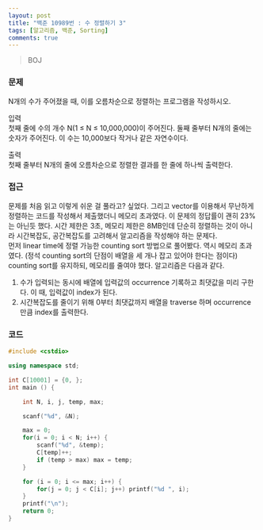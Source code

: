 ```yaml
---
layout: post
title: "백준 10989번 : 수 정렬하기 3"
tags: [알고리즘, 백준, Sorting]
comments: true
---
```


> BOJ  

### 문제  
N개의 수가 주어졌을 때, 이를 오름차순으로 정렬하는 프로그램을 작성하시오.  

입력  
첫째 줄에 수의 개수 N(1 ≤ N ≤ 10,000,000)이 주어진다. 둘째 줄부터 N개의 줄에는 숫자가 주어진다. 이 수는 10,000보다 작거나 같은 자연수이다.  

출력  
첫째 줄부터 N개의 줄에 오름차순으로 정렬한 결과를 한 줄에 하나씩 출력한다.  

### 접근  
문제를 처음 읽고 이렇게 쉬운 걸 풀라고? 싶었다. 그리고 vector를 이용해서 무난하게 정렬하는 코드를 작성해서 제출했더니 메모리 초과였다. 이 문제의 정답률이 괜히 23%는 아닌듯 했다. 시간 제한은 3초, 메모리 제한은 8MB인데 단순히 정렬하는 것이 아니라 시간복잡도, 공간복잡도를 고려해서 알고리즘을 작성해야 하는 문제다.  
먼저 linear time에 정렬 가능한 counting sort 방법으로 풀어봤다. 역시 메모리 초과였다. (정석 counting sort의 단점이 배열을 세 개나 잡고 있어야 한다는 점이다) counting sort를 유지하되, 메모리를 줄여야 했다. 알고리즘은 다음과 같다.  

1. 수가 입력되는 동시에 배열에 입력값의 occurrence 기록하고 최댓값을 미리 구한다. 이 때, 입력값이 index가 된다.  
2. 시간복잡도를 줄이기 위해 0부터 최댓값까지 배열을 traverse 하며 occurrence 만큼 index를 출력한다.  

### 코드  
~~~c++
#include <cstdio>

using namespace std;

int C[10001] = {0, };
int main () {

    int N, i, j, temp, max;

    scanf("%d", &N);

    max = 0;
    for(i = 0; i < N; i++) {
        scanf("%d", &temp);
        C[temp]++;
        if (temp > max) max = temp;
    }

    for (i = 0; i <= max; i++) {
        for(j = 0; j < C[i]; j++) printf("%d ", i);
    }
    printf("\n");
    return 0;
}
~~~

